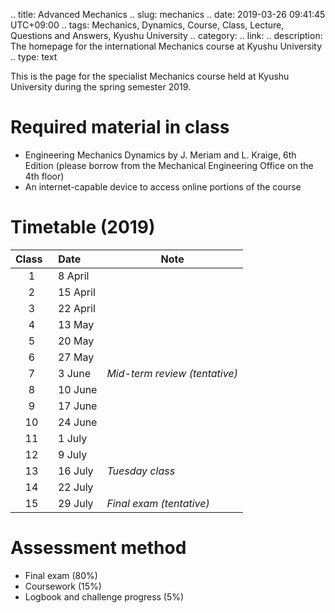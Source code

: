 .. title: Advanced Mechanics
.. slug: mechanics
.. date: 2019-03-26 09:41:45 UTC+09:00
.. tags: Mechanics, Dynamics, Course, Class, Lecture, Questions and Answers, Kyushu University
.. category: 
.. link: 
.. description: The homepage for the international Mechanics course at Kyushu University
.. type: text

This is the page for the specialist Mechanics course held at Kyushu University during the spring semester 2019.

Required material in class
==========================

- Engineering Mechanics Dynamics by J. Meriam and L. Kraige, 6th Edition (please borrow from the Mechanical Engineering Office on the 4th floor)
- An internet-capable device to access online portions of the course

Timetable (2019)
=========

Class &nbsp; | Date &nbsp; &nbsp; &nbsp;| Note
:---: | --- | ---
1 | 8 April | 
2 | 15 April |
3 | 22 April |
4 | 13 May |
5 | 20 May |
6 | 27 May |
7 | 3 June | *Mid-term review (tentative)*
8 | 10 June |
9 | 17 June |
10 | 24 June |
11 | 1 July |
12 | 9 July
13 | 16 July | *Tuesday class*
14 | 22 July |
15 | 29 July | *Final exam (tentative)*

Assessment method
=================

- Final exam (80%)
- Coursework (15%)
- Logbook and challenge progress (5%)
